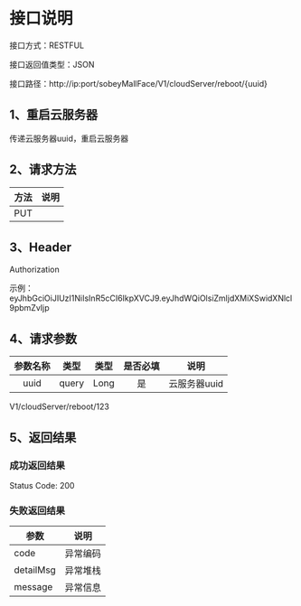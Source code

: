 # 接口说明

接口方式：RESTFUL

接口返回值类型：JSON

接口路径：http://ip:port/sobeyMallFace/V1/cloudServer/reboot/{uuid}

## 1、重启云服务器

传递云服务器uuid，重启云服务器

## 2、请求方法

| 方法 | 说明 |
| ---- | ---- |
| PUT  |      |

## 3、Header

Authorization

示例：eyJhbGciOiJIUzI1NiIsInR5cCI6IkpXVCJ9.eyJhdWQiOlsiZmljdXMiXSwidXNlcl9pbmZvIjp



## 4、请求参数

| 参数名称 | 类型  | 类型 | 是否必填 |     说明     |
| :------: | ----- | :--: | :------: | :----------: |
|   uuid   | query | Long |    是    | 云服务器uuid |

V1/cloudServer/reboot/123



## 5、返回结果

### 成功返回结果

Status Code: 200 

### 失败返回结果

| 参数      | 说明     |
| --------- | -------- |
| code      | 异常编码 |
| detailMsg | 异常堆栈 |
| message   | 异常信息 |

